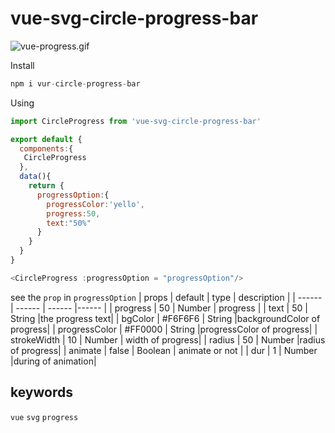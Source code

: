 # vue-svg-circle-progress-bar

![vue-progress.gif](https://i.loli.net/2020/04/11/ANuIagl3UScTYJK.gif)

Install
```javascript
npm i vur-circle-progress-bar
```

Using
```javascript
import CircleProgress from 'vue-svg-circle-progress-bar'

export default {
  components:{
   CircleProgress
  },
  data(){
    return {
      progressOption:{
        progressColor:'yello',
        progress:50,
        text:"50%"
      }
    }
  }
}
```
```javascript
<CircleProgress :progressOption = "progressOption"/>
```

see the `prop` in `progressOption`
| props | default | type | description |
| ------ | ------ | ------ |------ |
| progress | 50 | Number |  progress   |
| text | 50 | String |the progress text|
| bgColor | #F6F6F6 | String |backgroundColor of progress|
| progressColor | #FF0000 | String |progressColor of progress|
| strokeWidth | 10 | Number | width of progress|
| radius | 50 | Number |radius of progress|
| animate | false | Boolean |  animate or not    |
| dur | 1 | Number |during of animation|


## keywords
`vue` `svg` `progress`
